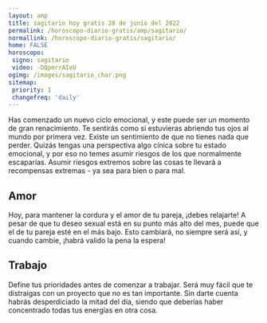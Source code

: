 ```yaml
---
layout: amp
title: sagitario hoy gratis 28 de junio del 2022 
permalink: /horoscopo-diario-gratis/amp/sagitario/
normallink: /horoscopo-diario-gratis/sagitario/
home: FALSE
horoscopo:
 signo: sagitario
 video: -DQpmrrAIeU
ogimg: /images/sagitario_char.png
sitemap:
 priority: 1
 changefreq: 'daily'
---
```



Has comenzado un nuevo ciclo emocional, y este puede ser un momento de gran renacimiento. Te sentirás como si estuvieras abriendo tus ojos al mundo por primera vez. Existe un sentimiento de que no tienes nada que perder. Quizás tengas una perspectiva algo cínica sobre tu estado emocional, y por eso no temes asumir riesgos de los que normalmente escaparías. Asumir riesgos extremos sobre las cosas te llevará a recompensas extremas - ya sea para bien o para mal.

## Amor

Hoy, para mantener la cordura y el amor de tu pareja, ¡debes relajarte! A pesar de que tu deseo sexual está en su punto más alto del mes, puede que el de tu pareja esté en el más bajo. Esto cambiará, no siempre será así, y cuando cambie, ¡habrá valido la pena la espera!

## Trabajo

Define tus prioridades antes de comenzar a trabajar. Será muy fácil que te distraigas con un proyecto que no es tan importante. Sin darte cuenta habrás desperdiciado la mitad del día, siendo que deberías haber concentrado todas tus energías en otra cosa.